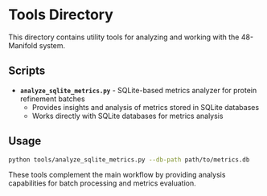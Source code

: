 # Tools Directory

This directory contains utility tools for analyzing and working with the 48-Manifold system.

## Scripts

- **`analyze_sqlite_metrics.py`** - SQLite-based metrics analyzer for protein refinement batches
  - Provides insights and analysis of metrics stored in SQLite databases
  - Works directly with SQLite databases for metrics analysis

## Usage

```bash
python tools/analyze_sqlite_metrics.py --db-path path/to/metrics.db
```

These tools complement the main workflow by providing analysis capabilities for batch processing and metrics evaluation.